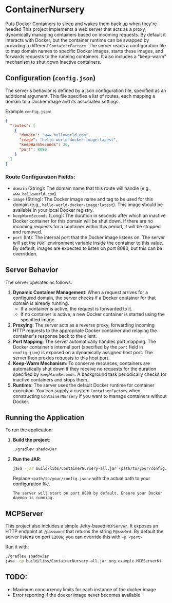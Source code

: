 # ContainerNursery
Puts Docker Containers to sleep and wakes them back up when they're needed
This project implements a web server that acts as a proxy, dynamically managing containers based on incoming requests. By default it interacts with Docker, but the container runtime can be swapped by providing a different `ContainerFactory`. The server reads a configuration file to map domain names to specific Docker images, starts these images, and forwards requests to the running containers. It also includes a "keep-warm" mechanism to shut down inactive containers.

## Configuration (`config.json`)

The server's behavior is defined by a json configuration file, specified as an additional argument. This file specifies a list of routes, each mapping a domain to a Docker image and its associated settings.

Example `config.json`:
```json
{
  "routes": [
    {
      "domain": "www.helloworld.com",
      "image": "hello-world-docker-image:latest",
      "keepWarmSeconds": 30,
      "port": 8080
    }
  ]
}
```

### Route Configuration Fields:

*   `domain` (String): The domain name that this route will handle (e.g., `www.helloworld.com`).
*   `image` (String): The Docker image name and tag to be used for this domain (e.g., `hello-world-docker-image:latest`). This image should be available in your local Docker registry.
*   `keepWarmSeconds` (Long): The duration in seconds after which an inactive Docker container for this domain will be shut down. If there are no incoming requests for a container within this period, it will be stopped and removed.
*   `port` (Int): The internal port that the Docker image listens on. The server will set the `PORT` environment variable inside the container to this value. By default, images are expected to listen on port 8080, but this can be overridden.

## Server Behavior

The server operates as follows:

1.  **Dynamic Container Management**: When a request arrives for a configured domain, the server checks if a Docker container for that domain is already running.
    *   If a container is active, the request is forwarded to it.
    *   If no container is active, a new Docker container is started using the specified image.
2.  **Proxying**: The server acts as a reverse proxy, forwarding incoming HTTP requests to the appropriate Docker container and relaying the container's response back to the client.
3.  **Port Mapping**: The server automatically handles port mapping. The Docker container's internal port (specified by the `port` field in `config.json`) is exposed on a dynamically assigned host port. The server then proxies requests to this host port.
4.  **Keep-Warm Mechanism**: To conserve resources, containers are automatically shut down if they receive no requests for the duration specified by `keepWarmSeconds`. A background task periodically checks for inactive containers and stops them.
5.  **Runtime**: The server uses the default Docker runtime for container execution. You can supply a custom `ContainerFactory` when constructing `ContainerNursery` if you want to manage containers without Docker.

## Running the Application

To run the application:

1.  **Build the project**:
    ```bash
    ./gradlew shadowJar
    ```
2.  **Run the JAR**:
    ```bash
    java -jar build/libs/ContainerNursery-all.jar <path/to/your/config.json>
    ```
    Replace `<path/to/your/config.json>` with the actual path to your configuration file.
    ```
    The server will start on port 8080 by default. Ensure your Docker daemon is running.

## MCPServer

This project also includes a simple Jetty-based `MCPServer`. It exposes an HTTP
endpoint at `/password` that returns the string `P@ssw0rd`. By default the
server listens on port `12006`; you can override this with `-p <port>`.

Run it with:

```bash
./gradlew shadowJar
java -cp build/libs/ContainerNursery-all.jar org.example.MCPServerKt
```

## TODO:
* Maximum concurrency limits for each instance of the docker image
* Error reporting if the docker image never becomes available




